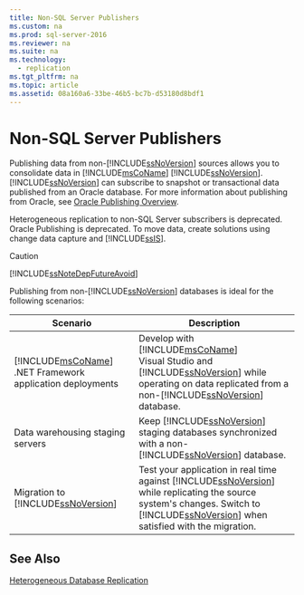 ```yaml
---
title: Non-SQL Server Publishers
ms.custom: na
ms.prod: sql-server-2016
ms.reviewer: na
ms.suite: na
ms.technology: 
  - replication
ms.tgt_pltfrm: na
ms.topic: article
ms.assetid: 08a160a6-33be-46b5-bc7b-d53180d8bdf1
---
```

# Non-SQL Server Publishers
  Publishing data from non\-[!INCLUDE[ssNoVersion](../../Token/Other/ssNoVersion_md.md)] sources allows you to consolidate data in [!INCLUDE[msCoName](../../Token/Other/msCoName_md.md)] [!INCLUDE[ssNoVersion](../../Token/Other/ssNoVersion_md.md)]. [!INCLUDE[ssNoVersion](../../Token/Other/ssNoVersion_md.md)] can subscribe to snapshot or transactional data published from an Oracle database. For more information about publishing from Oracle, see [Oracle Publishing Overview](../../Topics/TopicNameNotContainA/Oracle-Publishing-Overview.md).  
  
 Heterogeneous replication to non\-SQL Server subscribers is deprecated. Oracle Publishing is deprecated. To move data, create solutions using change data capture and [!INCLUDE[ssIS](../../Token/Other/ssIS_md.md)].  
  
> [!CAUTION]  
>  [!INCLUDE[ssNoteDepFutureAvoid](../../Token/Other/ssNoteDepFutureAvoid_md.md)]  
  
 Publishing from non\-[!INCLUDE[ssNoVersion](../../Token/Other/ssNoVersion_md.md)] databases is ideal for the following scenarios:  
  
|Scenario|Description|  
|--------------|-----------------|  
|[!INCLUDE[msCoName](../../Token/Other/msCoName_md.md)] .NET Framework application deployments|Develop with [!INCLUDE[msCoName](../../Token/Other/msCoName_md.md)] Visual Studio and [!INCLUDE[ssNoVersion](../../Token/Other/ssNoVersion_md.md)] while operating on data replicated from a non\-[!INCLUDE[ssNoVersion](../../Token/Other/ssNoVersion_md.md)] database.|  
|Data warehousing staging servers|Keep [!INCLUDE[ssNoVersion](../../Token/Other/ssNoVersion_md.md)] staging databases synchronized with a non\-[!INCLUDE[ssNoVersion](../../Token/Other/ssNoVersion_md.md)] database.|  
|Migration to [!INCLUDE[ssNoVersion](../../Token/Other/ssNoVersion_md.md)]|Test your application in real time against [!INCLUDE[ssNoVersion](../../Token/Other/ssNoVersion_md.md)] while replicating the source system's changes. Switch to [!INCLUDE[ssNoVersion](../../Token/Other/ssNoVersion_md.md)] when satisfied with the migration.|  
  
## See Also  
 [Heterogeneous Database Replication](../../Topics/TopicNameNotContainA/Heterogeneous-Database-Replication.md)  
  
  